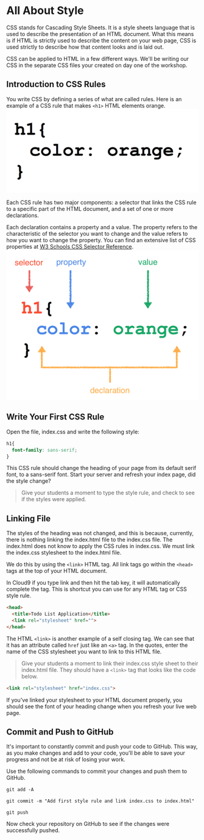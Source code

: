 # All About Style
CSS stands for Cascading Style Sheets. It is a style sheets language that is used to describe the presentation of an HTML document. What this means is if HTML is strictly used to describe the content on your web page, CSS is used strictly to describe how that content looks and is laid out.

CSS can be applied to HTML in a few different ways. We'll be writing our CSS in the separate CSS files your created on day one of the workshop.

## Introduction to CSS Rules
You write CSS by defining a series of what are called rules. Here is an example of a CSS rule that makes `<h1>` HTML elements orange.
![Example of a CSS rule](/images/all_about_style/01.png "Example of a CSS rule")

Each CSS rule has two major components: a selector that links the CSS rule to a specific part of the HTML document, and a set of one or more declarations.

Each declaration contains a property and a value. The property refers to the characteristic of the selector you want to change and the value refers to how you want to change the property. You can find an extensive list of CSS properties at [W3 Schools CSS Selector Reference](https://www.w3schools.com/cssref/css_selectors.asp "W3 Schools CSS Selector Reference").
![Selector, Property, Value, Declaration](/images/all_about_style/02.png "Selector, Property, Value, Declaration")

## Write Your First CSS Rule
Open the file, index.css and write the following style:
```CSS
h1{
  font-family: sans-serif;
}
```
This CSS rule should change the heading of your page from its default serif font, to a sans-serif font. Start your server and refresh your index page, did the style change?

>Give your students a moment to type the style rule, and check to see if the styles were applied.

## Linking File
The styles of the heading was not changed, and this is because, currently, there is nothing linking the index.html file to the index.css file. The index.html does not know to apply the CSS rules in index.css. We must link the index.css stylesheet to the index.html file.

We do this by using the `<link>` HTML tag. All link tags go within the `<head>` tags at the top of your HTML document.

In Cloud9 if you type link and then hit the tab key, it will automatically complete the tag. This is shortcut you can use for any HTML tag or CSS style rule.
```HTML
<head>
  <title>Todo List Application</title>
  <link rel="stylesheet" href="">
</head>
```

The HTML `<link>` is another example of a self closing tag. We can see that it has an attribute called `href` just like an `<a>` tag. In the quotes, enter the name of the CSS stylesheet you want to link to this HTML file.

>Give your students a moment to link their index.css style sheet to their index.html file. They should have a `<link>` tag that looks like the code below.

```HTML
<link rel="stylesheet" href="index.css">
```

If you've linked your stylesheet to your HTML document properly, you should see the font of your heading change when you refresh your live web page.

## Commit and Push to GitHub
It's important to constantly commit and push your code to GitHub. This way, as you make changes and add to your code, you'll be able to save your progress and not be at risk of losing your work.

Use the following commands to commit your changes and push them to GitHub.

```shell
git add -A
```

```shell
git commit -m "Add first style rule and link index.css to index.html"
```

```shell
git push
```

Now check your repository on GitHub to see if the changes were successfully pushed.
